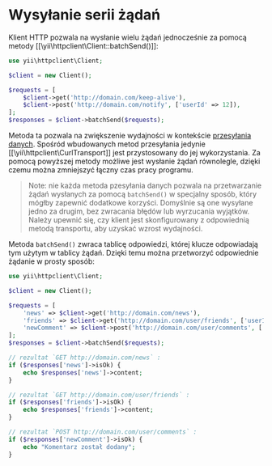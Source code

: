 Wysyłanie serii żądań
=====================

Klient HTTP pozwala na wysłanie wielu żądań jednocześnie za pomocą metody [[\yii\httpclient\Client::batchSend()]]:

```php
use yii\httpclient\Client;

$client = new Client();

$requests = [
    $client->get('http://domain.com/keep-alive'),
    $client->post('http://domain.com/notify', ['userId' => 12]),
];
$responses = $client->batchSend($requests);
```

Metoda ta pozwala na zwiększenie wydajności w kontekście [przesyłania danych](usage-transports.md).
Spośród wbudowanych metod przesyłania jedynie [[\yii\httpclient\CurlTransport]] jest przystosowany do jej wykorzystania. 
Za pomocą powyższej metody możliwe jest wysłanie żądań równolegle, dzięki czemu można zmniejszyć łączny czas pracy 
programu.

> Note: nie każda metoda pzesyłania danych pozwala na przetwarzanie żądań wysłanych za pomocą `batchSend()` w specjalny 
  sposób, który mógłby zapewnić dodatkowe korzyści. Domyślnie są one wysyłane jedno za drugim, bez zwracania błędów lub 
  wyrzucania wyjątków. Należy upewnić się, czy klient jest skonfigurowany z odpowiednią metodą transportu, aby uzyskać 
  wzrost wydajności.

Metoda `batchSend()` zwraca tablicę odpowiedzi, której klucze odpowiadają tym użytym w tablicy żądań.
Dzięki temu można przetworzyć odpowiednie żądanie w prosty sposób:

```php
use yii\httpclient\Client;

$client = new Client();

$requests = [
    'news' => $client->get('http://domain.com/news'),
    'friends' => $client->get('http://domain.com/user/friends', ['userId' => 12]),
    'newComment' => $client->post('http://domain.com/user/comments', ['userId' => 12, 'content' => 'Nowy komentarz']),
];
$responses = $client->batchSend($requests);

// rezultat `GET http://domain.com/news` :
if ($responses['news']->isOk) {
    echo $responses['news']->content;
}

// rezultat `GET http://domain.com/user/friends` :
if ($responses['friends']->isOk) {
    echo $responses['friends']->content;
}

// rezultat `POST http://domain.com/user/comments` :
if ($responses['newComment']->isOk) {
    echo "Komentarz został dodany";
}
```
